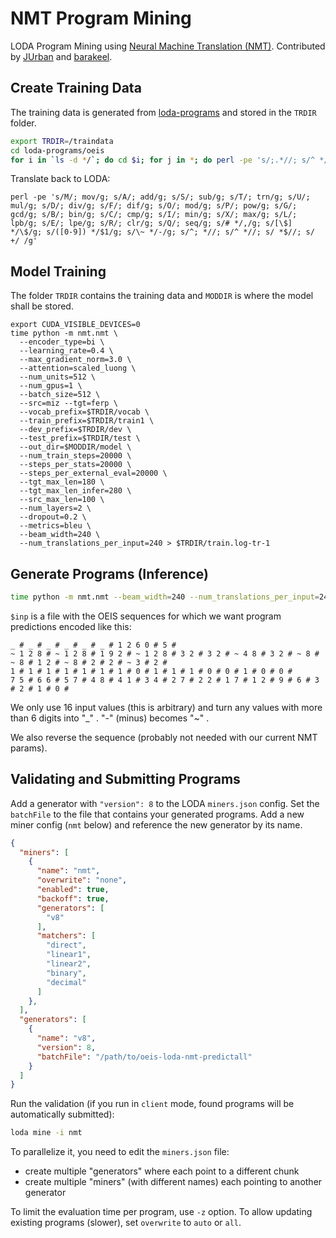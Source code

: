 # NMT Program Mining
LODA Program Mining using [Neural Machine Translation (NMT)](https://github.com/tensorflow/nmt). Contributed by [JUrban](https://github.com/JUrban) and [barakeel](https://github.com/barakeel).

## Create Training Data

The training data is generated from [loda-programs](https://github.com/loda-lang/loda-programs) and stored in the `TRDIR` folder.

```bash
export TRDIR=/traindata
cd loda-programs/oeis
for i in `ls -d */`; do cd $i; for j in *; do perl -pe 's/;.*//; s/^ *//; s/mov/M/; s/add/A/; s/sub/S/; s/trn/T/; s/mul/U/; s/div/D/; s/dif/F/; s/mod/O/; s/pow/P/; s/gcd/G/; s/bin/B/; s/cmp/C/; s/min/I/; s/max/X/; s/lpb/L/; s/lpe/E/; s/clr/R/; s/seq/Q/; s/,/# /g; s/[\$]/\$ /g; s/([0-9])/$1 /g;  s/\-/~ /g;' $j | tr "\n" " " | perl -pe 's/^ *//; s/ +/ /g' > $TRDIR/$i/$j; done; cd ..; done
```

Translate back to LODA:

```
perl -pe 's/M/; mov/g; s/A/; add/g; s/S/; sub/g; s/T/; trn/g; s/U/; mul/g; s/D/; div/g; s/F/; dif/g; s/O/; mod/g; s/P/; pow/g; s/G/; gcd/g; s/B/; bin/g; s/C/; cmp/g; s/I/; min/g; s/X/; max/g; s/L/; lpb/g; s/E/; lpe/g; s/R/; clr/g; s/Q/; seq/g; s/# */,/g; s/[\$] */\$/g; s/([0-9]) */$1/g; s/\~ */-/g; s/^; *//; s/^ *//; s/ *$//; s/ +/ /g' 
```

## Model Training

The folder `TRDIR` contains the training data and `MODDIR` is where the model shall be stored.

```
export CUDA_VISIBLE_DEVICES=0
time python -m nmt.nmt \
  --encoder_type=bi \
  --learning_rate=0.4 \
  --max_gradient_norm=3.0 \
  --attention=scaled_luong \
  --num_units=512 \
  --num_gpus=1 \
  --batch_size=512 \
  --src=miz --tgt=ferp \
  --vocab_prefix=$TRDIR/vocab \
  --train_prefix=$TRDIR/train1 \
  --dev_prefix=$TRDIR/dev \
  --test_prefix=$TRDIR/test \
  --out_dir=$MODDIR/model \
  --num_train_steps=20000 \
  --steps_per_stats=20000 \
  --steps_per_external_eval=20000 \
  --tgt_max_len=180 \
  --tgt_max_len_infer=280 \
  --src_max_len=100 \
  --num_layers=2 \
  --dropout=0.2 \
  --metrics=bleu \
  --beam_width=240 \
  --num_translations_per_input=240 > $TRDIR/train.log-tr-1 
```

## Generate Programs (Inference)

```bash
time python -m nmt.nmt --beam_width=240 --num_translations_per_input=240 --out_dir=$MODDIR/model --inference_input_file=$inp --inference_output_file=$out >> $TRDIR/train.log-inf;
```

`$inp` is a file with the OEIS sequences for which we want program predictions encoded like this:

```
_ # _ # _ # _ # _ # _ # 1 2 6 0 # 5 #
~ 1 2 8 # ~ 1 2 8 # 1 9 2 # ~ 1 2 8 # 3 2 # 3 2 # ~ 4 8 # 3 2 # ~ 8 # ~ 8 # 1 2 # ~ 8 # 2 # 2 # ~ 3 # 2 #
1 # 1 # 1 # 1 # 1 # 1 # 1 # 0 # 1 # 1 # 1 # 0 # 0 # 1 # 0 # 0 #
7 5 # 6 6 # 5 7 # 4 8 # 4 1 # 3 4 # 2 7 # 2 2 # 1 7 # 1 2 # 9 # 6 # 3 # 2 # 1 # 0 #
```

We only use 16 input values (this is arbitrary) and turn any values with more than 6 digits into "_" . "-" (minus) becomes "~" .

We also reverse the sequence (probably not needed with our current NMT params).

## Validating and Submitting Programs

Add a generator with `"version": 8` to the LODA `miners.json` config. Set the `batchFile` to the file that contains your generated programs. Add a new miner config (`nmt` below) and reference the new generator by its name.

```json
{
  "miners": [
    {
      "name": "nmt",
      "overwrite": "none",
      "enabled": true,
      "backoff": true,
      "generators": [
        "v8"
      ],
      "matchers": [
        "direct",
        "linear1",
        "linear2",
        "binary",
        "decimal"
      ]
    },
  ],
  "generators": [
    {
      "name": "v8",
      "version": 8,
      "batchFile": "/path/to/oeis-loda-nmt-predictall"
    }
  ]
}
```

Run the validation (if you run in `client` mode, found programs will be automatically submitted):

```bash
loda mine -i nmt
```

To parallelize it, you need to edit the `miners.json` file:

* create multiple "generators" where each point to a different chunk
* create multiple "miners" (with different names) each pointing to another generator

To limit the evaluation time per program, use `-z` option. To allow updating existing programs (slower), set `overwrite` to `auto` or `all`.
